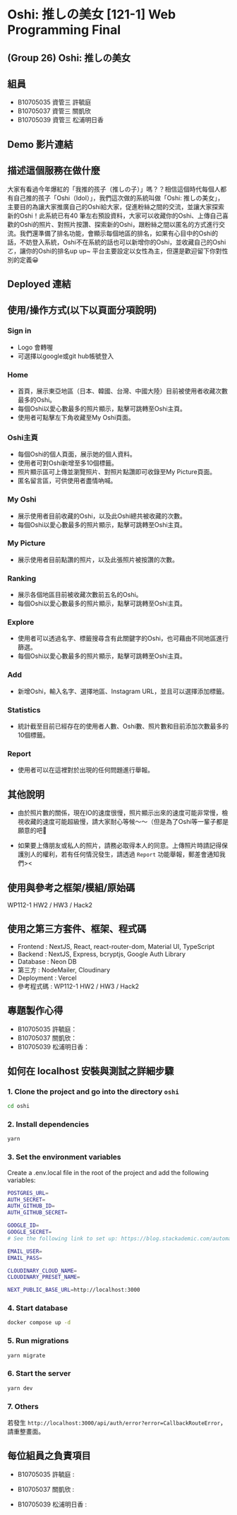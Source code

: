 # Oshi: 推しの美女 [121-1] Web Programming Final 

## (Group 26) Oshi: 推しの美女

## 組員
- B10705035 資管三 許毓庭 
- B10705037 資管三 關凱欣 
- B10705039 資管三 松浦明日香 

## Demo 影片連結


## 描述這個服務在做什麼
大家有看過今年爆紅的「我推的孩子（推しの子）」嗎？？相信這個時代每個人都有自己推的孩子「Oshi（Idol）」，我們這次做的系統叫做「Oshi: 推しの美女」，主要目的為讓大家推廣自己的Oshi給大家，促進粉絲之間的交流，並讓大家探索新的Oshi！此系統已有40 筆左右預設資料，大家可以收藏你的Oshi、上傳自己喜歡的Oshi的照片、對照片按讚、探索新的Oshi，跟粉絲之間以匿名的方式進行交流。我們還準備了排名功能，會顯示每個地區的排名，如果有心目中的Oshi的話，不妨登入系統，Oshi不在系統的話也可以新增你的Oshi，並收藏自己的Oshiㄛ，讓你的Oshi的排名up up~ 平台主要設定以女性為主，但還是歡迎留下你對性別的定義😀

## Deployed 連結

## 使用/操作方式(以下以頁面分項說明)
###  Sign in 
- Logo 會轉喔
- 可選擇以google或git hub帳號登入
###  Home
- 首頁，展示東亞地區（日本、韓國、台灣、中國大陸）目前被使用者收藏次數最多的Oshi。
- 每個Oshi以愛心數最多的照片顯示，點擊可跳轉至Oshi主頁。
- 使用者可點擊左下角收藏至My Oshi頁面。
###  Oshi主頁
- 每個Oshi的個人頁面，展示她的個人資料。
- 使用者可對Oshi新增至多10個標籤。
- 照片顯示區可上傳並瀏覽照片、對照片點讚即可收錄至My Picture頁面。
- 匿名留言區，可供使用者盡情吶喊。
###  My Oshi
- 展示使用者目前收藏的Oshi，以及此Oshi總共被收藏的次數。
- 每個Oshi以愛心數最多的照片顯示，點擊可跳轉至Oshi主頁。
###  My Picture
- 展示使用者目前點讚的照片，以及此張照片被按讚的次數。
###  Ranking
- 展示各個地區目前被收藏次數前五名的Oshi。
- 每個Oshi以愛心數最多的照片顯示，點擊可跳轉至Oshi主頁。
###  Explore
- 使用者可以透過名字、標籤搜尋含有此關鍵字的Oshi，也可藉由不同地區進行篩選。
- 每個Oshi以愛心數最多的照片顯示，點擊可跳轉至Oshi主頁。
###  Add
- 新增Oshi，輸入名字、選擇地區、Instagram URL，並且可以選擇添加標籤。
###  Statistics
- 統計截至目前已經存在的使用者人數、Oshi數、照片數和目前添加次數最多的10個標籤。
### Report
- 使用者可以在這裡對於出現的任何問題進行舉報。

## 其他說明
- 由於照片數的關係，現在IO的速度很慢，照片顯示出來的速度可能非常慢，檢視收藏的速度可能超級慢，請大家耐心等候～～（但是為了Oshi等一輩子都是願意的吧💒

- 如果要上傳朋友或私人的照片，請務必取得本人的同意。上傳照片時請記得保護別人的權利，若有任何情況發生，請透過 `Report` 功能舉報，郵差會通知我們><

## 使用與參考之框架/模組/原始碼
WP112-1 HW2 / HW3 / Hack2

## 使用之第三方套件、框架、程式碼
- Frontend : NextJS, React, react-router-dom, Material UI, TypeScript
- Backend : NextJS, Express, bcryptjs, Google Auth Library
- Database : Neon DB
- 第三方 : NodeMailer, Cloudinary
- Deployment : Vercel
- 參考程式碼 : WP112-1 HW2 / HW3 / Hack2

## 專題製作心得
- B10705035 許毓庭：
- B10705037 關凱欣：
- B10705039 松浦明日香：

## 如何在 localhost 安裝與測試之詳細步驟
### 1. Clone the project and go into the directory `oshi`
 ```bash
cd oshi
```

### 2. Install dependencies
```bash
yarn
```

### 3. Set the environment variables
Create a .env.local file in the root of the project and add the following variables:

```bash
POSTGRES_URL=
AUTH_SECRET=
AUTH_GITHUB_ID=
AUTH_GITHUB_SECRET=

GOOGLE_ID=
GOOGLE_SECRET=
# See the following link to set up: https://blog.stackademic.com/automate-200-emails-daily-nodemailer-next-js-13-integration-c7773ab63d5d

EMAIL_USER=
EMAIL_PASS=

CLOUDINARY_CLOUD_NAME=
CLOUDINARY_PRESET_NAME=

NEXT_PUBLIC_BASE_URL=http://localhost:3000
```

### 4. Start database

```bash
docker compose up -d
```

### 5. Run migrations

```bash
yarn migrate
```

### 6. Start the server

```bash
yarn dev
```

### 7. Others
若發生 `http://localhost:3000/api/auth/error?error=CallbackRouteError`，請重整畫面。


## 每位組員之負責項目
- B10705035 許毓庭 :

- B10705037 關凱欣 :

- B10705039 松浦明日香 : 
